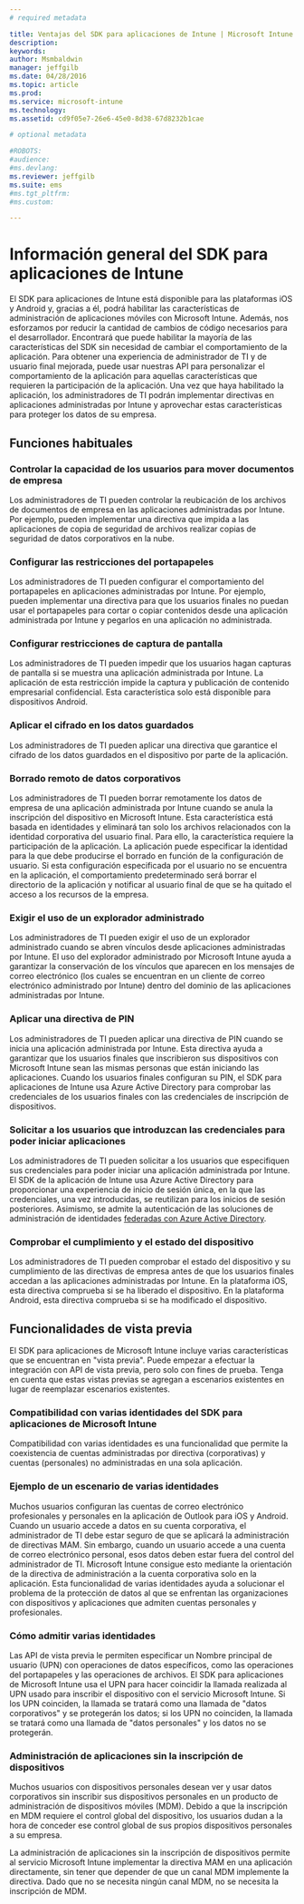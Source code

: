 ```yaml
---
# required metadata

title: Ventajas del SDK para aplicaciones de Intune | Microsoft Intune
description:
keywords:
author: Msmbaldwin
manager: jeffgilb
ms.date: 04/28/2016
ms.topic: article
ms.prod:
ms.service: microsoft-intune
ms.technology:
ms.assetid: cd9f05e7-26e6-45e0-8d38-67d8232b1cae

# optional metadata

#ROBOTS:
#audience:
#ms.devlang:
ms.reviewer: jeffgilb
ms.suite: ems
#ms.tgt_pltfrm:
#ms.custom:

---
```


# Información general del SDK para aplicaciones de Intune
El SDK para aplicaciones de Intune está disponible para las plataformas iOS y Android y, gracias a él, podrá habilitar las características de administración de aplicaciones móviles con Microsoft Intune. Además, nos esforzamos por reducir la cantidad de cambios de código necesarios para el desarrollador. Encontrará que puede habilitar la mayoría de las características del SDK sin necesidad de cambiar el comportamiento de la aplicación. Para obtener una experiencia de administrador de TI y de usuario final mejorada, puede usar nuestras API para personalizar el comportamiento de la aplicación para aquellas características que requieren la participación de la aplicación. 
Una vez que haya habilitado la aplicación, los administradores de TI podrán implementar directivas en aplicaciones administradas por Intune y aprovechar estas características para proteger los datos de su empresa.

## Funciones habituales

### Controlar la capacidad de los usuarios para mover documentos de empresa
Los administradores de TI pueden controlar la reubicación de los archivos de documentos de empresa en las aplicaciones administradas por Intune. Por ejemplo, pueden implementar una directiva que impida a las aplicaciones de copia de seguridad de archivos realizar copias de seguridad de datos corporativos en la nube.

### Configurar las restricciones del portapapeles
Los administradores de TI pueden configurar el comportamiento del portapapeles en aplicaciones administradas por Intune. Por ejemplo, pueden implementar una directiva para que los usuarios finales no puedan usar el portapapeles para cortar o copiar contenidos desde una aplicación administrada por Intune y pegarlos en una aplicación no administrada.

### Configurar restricciones de captura de pantalla
Los administradores de TI pueden impedir que los usuarios hagan capturas de pantalla si se muestra una aplicación administrada por Intune. La aplicación de esta restricción impide la captura y publicación de contenido empresarial confidencial. Esta característica solo está disponible para dispositivos Android.

### Aplicar el cifrado en los datos guardados
Los administradores de TI pueden aplicar una directiva que garantice el cifrado de los datos guardados en el dispositivo por parte de la aplicación.

### Borrado remoto de datos corporativos
Los administradores de TI pueden borrar remotamente los datos de empresa de una aplicación administrada por Intune cuando se anula la inscripción del dispositivo en Microsoft Intune. Esta característica está basada en identidades y eliminará tan solo los archivos relacionados con la identidad corporativa del usuario final. Para ello, la característica requiere la participación de la aplicación. La aplicación puede especificar la identidad para la que debe producirse el borrado en función de la configuración de usuario. Si esta configuración especificada por el usuario no se encuentra en la aplicación, el comportamiento predeterminado será borrar el directorio de la aplicación y notificar al usuario final de que se ha quitado el acceso a los recursos de la empresa.

### Exigir el uso de un explorador administrado
Los administradores de TI pueden exigir el uso de un explorador administrado cuando se abren vínculos desde aplicaciones administradas por Intune. El uso del explorador administrado por Microsoft Intune ayuda a garantizar la conservación de los vínculos que aparecen en los mensajes de correo electrónico (los cuales se encuentran en un cliente de correo electrónico administrado por Intune) dentro del dominio de las aplicaciones administradas por Intune.

### Aplicar una directiva de PIN
Los administradores de TI pueden aplicar una directiva de PIN cuando se inicia una aplicación administrada por Intune. Esta directiva ayuda a garantizar que los usuarios finales que inscribieron sus dispositivos con Microsoft Intune sean las mismas personas que están iniciando las aplicaciones. Cuando los usuarios finales configuran su PIN, el SDK para aplicaciones de Intune usa Azure Active Directory para comprobar las credenciales de los usuarios finales con las credenciales de inscripción de dispositivos.

### Solicitar a los usuarios que introduzcan las credenciales para poder iniciar aplicaciones
Los administradores de TI pueden solicitar a los usuarios que especifiquen sus credenciales para poder iniciar una aplicación administrada por Intune. El SDK de la aplicación de Intune usa Azure Active Directory para proporcionar una experiencia de inicio de sesión única, en la que las credenciales, una vez introducidas, se reutilizan para los inicios de sesión posteriores. Asimismo, se admite la autenticación de las soluciones de administración de identidades [federadas con Azure Active Directory](https://msdn.microsoft.com/library/azure/jj679342.aspx).

### Comprobar el cumplimiento y el estado del dispositivo
Los administradores de TI pueden comprobar el estado del dispositivo y su cumplimiento de las directivas de empresa antes de que los usuarios finales accedan a las aplicaciones administradas por Intune. En la plataforma iOS, esta directiva comprueba si se ha liberado el dispositivo. En la plataforma Android, esta directiva comprueba si se ha modificado el dispositivo.

## Funcionalidades de vista previa
El SDK para aplicaciones de Microsoft Intune incluye varias características que se encuentran en "vista previa". Puede empezar a efectuar la integración con API de vista previa, pero solo con fines de prueba. Tenga en cuenta que estas vistas previas se agregan a escenarios existentes en lugar de reemplazar escenarios existentes.

### Compatibilidad con varias identidades del SDK para aplicaciones de Microsoft Intune
Compatibilidad con varias identidades es una funcionalidad que permite la coexistencia de cuentas administradas por directiva (corporativas) y cuentas (personales) no administradas en una sola aplicación.

### Ejemplo de un escenario de varias identidades
Muchos usuarios configuran las cuentas de correo electrónico profesionales y personales en la aplicación de Outlook para iOS y Android. Cuando un usuario accede a datos en su cuenta corporativa, el administrador de TI debe estar seguro de que se aplicará la administración de directivas MAM. Sin embargo, cuando un usuario accede a una cuenta de correo electrónico personal, esos datos deben estar fuera del control del administrador de TI. Microsoft Intune consigue esto mediante la orientación de la directiva de administración a la cuenta corporativa solo en la aplicación. Esta funcionalidad de varias identidades ayuda a solucionar el problema de la protección de datos al que se enfrentan las organizaciones con dispositivos y aplicaciones que admiten cuentas personales y profesionales.

### Cómo admitir varias identidades
Las API de vista previa le permiten especificar un Nombre principal de usuario (UPN) con operaciones de datos específicos, como las operaciones del portapapeles y las operaciones de archivos. El SDK para aplicaciones de Microsoft Intune usa el UPN para hacer coincidir la llamada realizada al UPN usado para inscribir el dispositivo con el servicio Microsoft Intune. Si los UPN coinciden, la llamada se tratará como una llamada de "datos corporativos" y se protegerán los datos; si los UPN no coinciden, la llamada se tratará como una llamada de "datos personales" y los datos no se protegerán.

### Administración de aplicaciones sin la inscripción de dispositivos
Muchos usuarios con dispositivos personales desean ver y usar datos corporativos sin inscribir sus dispositivos personales en un producto de administración de dispositivos móviles (MDM). Debido a que la inscripción en MDM requiere el control global del dispositivo, los usuarios dudan a la hora de conceder ese control global de sus propios dispositivos personales a su empresa.

La administración de aplicaciones sin la inscripción de dispositivos permite al servicio Microsoft Intune implementar la directiva MAM en una aplicación directamente, sin tener que depender de que un canal MDM implemente la directiva. Dado que no se necesita ningún canal MDM, no se necesita la inscripción de MDM.



<!--HONumber=May16_HO2-->


